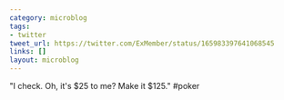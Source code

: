 ```yaml
---
category: microblog
tags:
- twitter
tweet_url: https://twitter.com/ExMember/status/165983397641068545
links: []
layout: microblog
---
```

"I check. Oh, it's $25 to me? Make it $125." #poker
